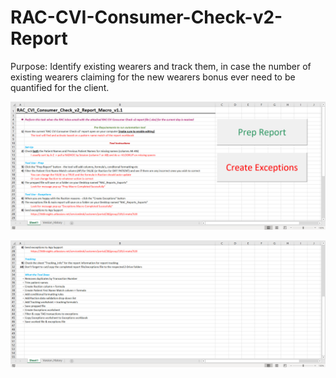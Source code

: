 # RAC-CVI-Consumer-Check-v2-Report
Purpose: Identify existing wearers and track them, in case the number of existing wearers claiming for the new wearers bonus ever need to be quantified for the client.

![Screenshot](docs/images/RAC_CVI_Consumer_Check_v2_Report_Tool_main_tab_part1.png)

![Screenshot](docs/images/RAC_CVI_Consumer_Check_v2_Report_Tool_main_tab_part2.png)
